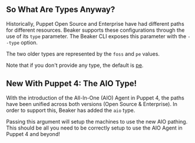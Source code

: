 ## So What Are Types Anyway?

Historically, Puppet Open Source and Enterprise have had different paths for different resources.  Beaker supports these configurations through the use of its `type` parameter.  The Beaker CLI exposes this parameter with the `--type` option.

The two older types are represented by the `foss` and `pe` values.

Note that if you don't provide any type, the default is [pe](https://github.com/puppetlabs/beaker/blob/master/lib/beaker/options/presets.rb#L131).

## New With Puppet 4: The AIO Type!

With the introduction of the All-In-One (AIO) Agent in Puppet 4, the paths have been unified across both versions (Open Source & Enterprise).  In order to support this, Beaker has added the `aio` type.

Passing this argument will setup the machines to use the new AIO pathing.  This should be all you need to be correctly setup to use the AIO Agent in Puppet 4 and beyond!
